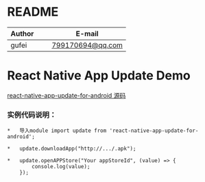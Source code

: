 # README
| Author        |     E-mail      |
| ------------- |:---------------:|
| gufei         | 799170694@qq.com|

# React Native App Update Demo
[react-native-app-update-for-android 源码](https://github.com/midas-gufei/react-native-app-update-for-android)

### 实例代码说明：
```
*   导入module import update from 'react-native-app-update-for-android';

*   update.downloadApp("http://.../.apk");
    
*   update.openAPPStore("Your appStoreId", (value) => {
        console.log(value);
    });
```
